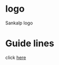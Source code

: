 # logo
Sankalp logo
# Guide lines
click [here](https://github.com/swaaz/logo/blob/master/logo/readme.md)

